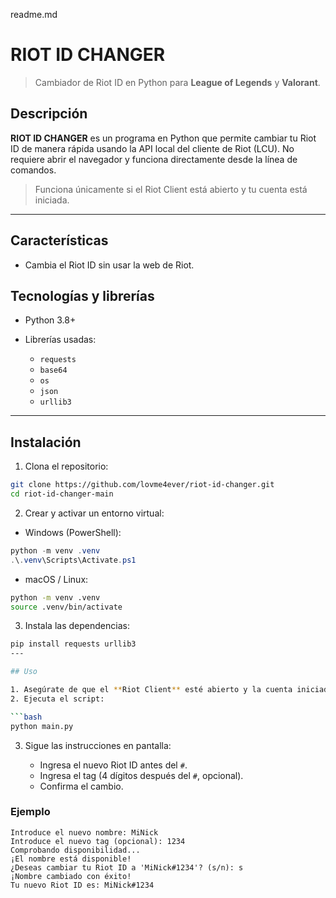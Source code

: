readme.md
# RIOT ID CHANGER

> Cambiador de Riot ID en Python para **League of Legends** y **Valorant**.

## Descripción

**RIOT ID CHANGER** es un programa en Python que permite cambiar tu Riot ID de manera rápida usando la API local del cliente de Riot (LCU). No requiere abrir el navegador y funciona directamente desde la línea de comandos.

> Funciona únicamente si el Riot Client está abierto y tu cuenta está iniciada.

---

## Características

* Cambia el Riot ID sin usar la web de Riot.


## Tecnologías y librerías

* Python 3.8+
* Librerías usadas:

  * `requests`
  * `base64`
  * `os`
  * `json`
  * `urllib3`

---

## Instalación

1. Clona el repositorio:

```bash
git clone https://github.com/lovme4ever/riot-id-changer.git
cd riot-id-changer-main
```

2. Crear y activar un entorno virtual:

* Windows (PowerShell):

```powershell
python -m venv .venv
.\.venv\Scripts\Activate.ps1
```

* macOS / Linux:

```bash
python -m venv .venv
source .venv/bin/activate
```

3. Instala las dependencias:

```bash
pip install requests urllib3
---

## Uso

1. Asegúrate de que el **Riot Client** esté abierto y la cuenta iniciada.
2. Ejecuta el script:

```bash
python main.py
```

3. Sigue las instrucciones en pantalla:

   * Ingresa el nuevo Riot ID antes del `#`.
   * Ingresa el tag (4 dígitos después del `#`, opcional).
   * Confirma el cambio.

### Ejemplo

```
Introduce el nuevo nombre: MiNick
Introduce el nuevo tag (opcional): 1234
Comprobando disponibilidad...
¡El nombre está disponible!
¿Deseas cambiar tu Riot ID a 'MiNick#1234'? (s/n): s
¡Nombre cambiado con éxito!
Tu nuevo Riot ID es: MiNick#1234
```

